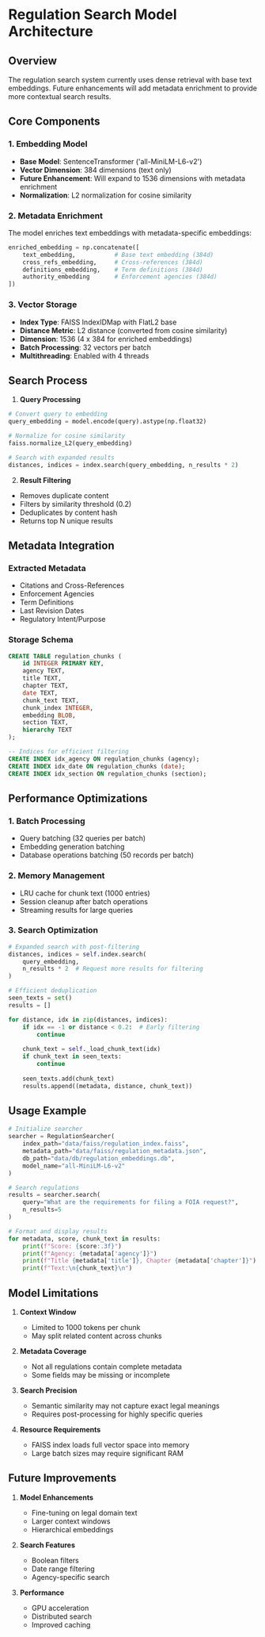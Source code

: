 # Regulation Search Model Architecture

## Overview
The regulation search system currently uses dense retrieval with base text embeddings. Future enhancements will add metadata enrichment to provide more contextual search results.

## Core Components

### 1. Embedding Model
- **Base Model**: SentenceTransformer ('all-MiniLM-L6-v2')
- **Vector Dimension**: 384 dimensions (text only)
- **Future Enhancement**: Will expand to 1536 dimensions with metadata enrichment
- **Normalization**: L2 normalization for cosine similarity

### 2. Metadata Enrichment
The model enriches text embeddings with metadata-specific embeddings:

```python
enriched_embedding = np.concatenate([
    text_embedding,           # Base text embedding (384d)
    cross_refs_embedding,     # Cross-references (384d)
    definitions_embedding,    # Term definitions (384d)
    authority_embedding       # Enforcement agencies (384d)
])
```

### 3. Vector Storage
- **Index Type**: FAISS IndexIDMap with FlatL2 base
- **Distance Metric**: L2 distance (converted from cosine similarity)
- **Dimension**: 1536 (4 x 384 for enriched embeddings)
- **Batch Processing**: 32 vectors per batch
- **Multithreading**: Enabled with 4 threads

## Search Process

1. **Query Processing**
```python
# Convert query to embedding
query_embedding = model.encode(query).astype(np.float32)

# Normalize for cosine similarity
faiss.normalize_L2(query_embedding)

# Search with expanded results
distances, indices = index.search(query_embedding, n_results * 2)
```

2. **Result Filtering**
- Removes duplicate content
- Filters by similarity threshold (0.2)
- Deduplicates by content hash
- Returns top N unique results

## Metadata Integration

### Extracted Metadata
- Citations and Cross-References
- Enforcement Agencies
- Term Definitions
- Last Revision Dates
- Regulatory Intent/Purpose

### Storage Schema
```sql
CREATE TABLE regulation_chunks (
    id INTEGER PRIMARY KEY,
    agency TEXT,
    title TEXT,
    chapter TEXT,
    date TEXT,
    chunk_text TEXT,
    chunk_index INTEGER,
    embedding BLOB,
    section TEXT,
    hierarchy TEXT
);

-- Indices for efficient filtering
CREATE INDEX idx_agency ON regulation_chunks (agency);
CREATE INDEX idx_date ON regulation_chunks (date);
CREATE INDEX idx_section ON regulation_chunks (section);
```

## Performance Optimizations

### 1. Batch Processing
- Query batching (32 queries per batch)
- Embedding generation batching
- Database operations batching (50 records per batch)

### 2. Memory Management
- LRU cache for chunk text (1000 entries)
- Session cleanup after batch operations
- Streaming results for large queries

### 3. Search Optimization
```python
# Expanded search with post-filtering
distances, indices = self.index.search(
    query_embedding, 
    n_results * 2  # Request more results for filtering
)

# Efficient deduplication
seen_texts = set()
results = []

for distance, idx in zip(distances, indices):
    if idx == -1 or distance < 0.2:  # Early filtering
        continue
        
    chunk_text = self._load_chunk_text(idx)
    if chunk_text in seen_texts:
        continue
        
    seen_texts.add(chunk_text)
    results.append((metadata, distance, chunk_text))
```

## Usage Example

```python
# Initialize searcher
searcher = RegulationSearcher(
    index_path="data/faiss/regulation_index.faiss",
    metadata_path="data/faiss/regulation_metadata.json",
    db_path="data/db/regulation_embeddings.db",
    model_name="all-MiniLM-L6-v2"
)

# Search regulations
results = searcher.search(
    query="What are the requirements for filing a FOIA request?",
    n_results=5
)

# Format and display results
for metadata, score, chunk_text in results:
    print(f"Score: {score:.3f}")
    print(f"Agency: {metadata['agency']}")
    print(f"Title {metadata['title']}, Chapter {metadata['chapter']}")
    print(f"Text:\n{chunk_text}\n")
```

## Model Limitations

1. **Context Window**
   - Limited to 1000 tokens per chunk
   - May split related content across chunks

2. **Metadata Coverage**
   - Not all regulations contain complete metadata
   - Some fields may be missing or incomplete

3. **Search Precision**
   - Semantic similarity may not capture exact legal meanings
   - Requires post-processing for highly specific queries

4. **Resource Requirements**
   - FAISS index loads full vector space into memory
   - Large batch sizes may require significant RAM

## Future Improvements

1. **Model Enhancements**
   - Fine-tuning on legal domain text
   - Larger context windows
   - Hierarchical embeddings

2. **Search Features**
   - Boolean filters
   - Date range filtering
   - Agency-specific search

3. **Performance**
   - GPU acceleration
   - Distributed search
   - Improved caching